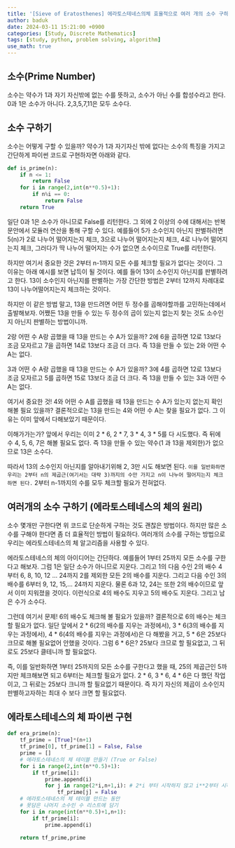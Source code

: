 ```yaml
---
title: '[Sieve of Eratosthenes] 에라토스테네스의체 효율적으로 여러 개의 소수 구하기'
author: baduk
date: 2024-03-11 15:21:00 +0900
categories: [Study, Discrete Mathematics]
tags: [study, python, problem solving, algorithm]
use_math: true
---
```


## 소수(Prime Number)
소수는 약수가 1과 자기 자신밖에 없는 수를 뜻하고, 소수가 아닌 수를 합성수라고 한다. 0과 1은 소수가 아니다. 2,3,5,7,11은 모두 소수다.

## 소수 구하기
소수는 어떻게 구할 수 있을까? 약수가 1과 자기자신 밖에 없다는 소수의 특징을 가지고 간단하게 파이썬 코드로 구현하자면 아래와 같다.

```python
def is_prime(n):
    if n <= 1:
        return False
    for i in range(2,int(n**0.5)+1):
        if n%i == 0:
            return False
    return True
```

일단 0과 1은 소수가 아니므로 False를 리턴한다. 그 외에 2 이상의 수에 대해서는 반복문안에서 모듈러 연산을 통해 구할 수 있다. 예를들어 5가 소수인지 아닌지 판별하려면 5(n)가 2로 나누어 떨어지는지 체크, 3으로 나누어 떨어지는지 체크, 4로 나누어 떨어지는지 체크, 그러다가 딱 나누어 떨어지는 수가 없으면 소수이므로 True를 리턴한다.

하지만 여기서 중요한 것은 2부터 n-1까지 모든 수를 체크할 필요가 없다는 것이다. 그 이유는 아래 예시를 보면 납득이 될 것이다. 예를 들어 13이 소수인지 아닌지를 판별하려고 한다. 13이 소수인지 아닌지를 판별하는 가장 간단한 방법은 2부터 12까지 차례대로 13이 나누어떨어지는지 체크하는 것이다.

하지만 이 같은 방법 말고, 13을 만드려면 어떤 두 정수를 곱해야할까를 고민하는데에서 출발해보자. 어쨌든 13을 만들 수 있는 두 정수의 곱이 있는지 없는지 찾는 것도 소수인지 아닌지 판별하는 방법이니까.

2랑 어떤 수 A랑 곱했을 때 13을 만드는 수 A가 있을까? 2에 6을 곱하면 12로 13보다 조금 모자르고 7을 곱하면 14로 13보다 조금 더 크다. 즉 13을 만들 수 있는 2와 어떤 수 A는 없다.

3과 어떤 수 A랑 곱했을 때 13을 만드는 수 A가 있을까? 3에 4를 곱하면 12로 13보다 조금 모자르고 5를 곱하면 15로 13보다 조금 더 크다. 즉 13을 만들 수 있는 3과 어떤 수 A는 없다.

여기서 중요한 것! 4와 어떤 수 A를 곱했을 때 13을 만드는 수 A가 있는지 없는지 확인해볼 필요 있을까? 결론적으로는 13을 만드는 4와 어떤 수 A는 찾을 필요가 없다. 그 이유는 이미 앞에서 다해보았기 때문이다.

이해가가는가? 앞에서 우리는 이미 2 * 6, 2 * 7, 3 * 4, 3 * 5를 다 시도했다. 즉 뒤에 수 4, 5, 6, 7은 해볼 필요도 없다. 즉 13을 만들 수 있는 약수(1 과 13을 제외한)가 없으므로 13은 소수다.

따라서 13의 소수인지 아닌지를 알아내기위해 2, 3만 시도 해보면 된다. `이를 일반화하면 우리는 2부터 n의 제곱근(여기서는 대략 3)까지의 수만 가지고 n이 나누어 떨어지는지 체크하면 된다.` 2부터 n-1까지의 수를 모두 체크할 필요가 전혀없다.

## 여러개의 소수 구하기 (에라토스테네스의 체의 원리)

소수 몇개만 구한다면 위 코드로 단순하게 구하는 것도 괜찮은 방법이다. 하지만 많은 소수를 구해야 한다면 좀 더 효율적인 방법이 필요하다. 여러개의 소수를 구하는 방법으로 우리는 에라토스테네스의 체 알고리즘을 사용할 수 있다.

에라토스테네스의 체의 아이디어는 간단하다. 예를들어 1부터 25까지 모든 소수를 구한다고 해보자. 그럼 1은 일단 소수가 아니므로 지운다. 그리고 1의 다음 수인 2의 배수 4부터 6, 8, 10, 12 ... 24까지 2를 제외한 모든 2의 배수를 지운다. 그리고 다음 수인 3의 배수를 6부터 9, 12, 15,... 24까지 지운다. 물론 6과 12, 24는 또한 2의 배수이므로 앞서 이미 지워졌을 것이다. 이런식으로 4의 배수도 지우고 5의 배수도 지운다. 그리고 남은 수가 소수다.

그런데 여기서 문제! 6의 배수도 체크해 볼 필요가 있을까? 결론적으로 6의 배수는 체크할 필요가 없다. 일단 앞에서 2 * 6(2의 배수를 지우는 과정에서), 3 * 6(3의 배수를 지우는 과정에서), 4 * 6(4의 배수를 지우는 과정에서)은 다 해봤을 거고, 5 * 6은 25보다 크므로 해볼 필요없어 안했을 것이다. 그럼 6 * 6은? 25보다 크므로 할 필요없고, 그 뒤로도 25보다 클테니까 할 필요없다.

즉, 이를 일반화하면 1부터 25까지의 모든 소수를 구한다고 했을 때, 25의 제곱근인 5까지만 체크해보면 되고 6부터는 체크할 필요가 없다. 2 * 6, 3 * 6, 4 * 6은 다 했던 작업이고, 그 뒤로는 25보다 크니까 할 필요없기 때문이다. 즉 자기 자신의 제곱이 소수인지 판별하고자하는 최대 수 보다 크면 할 필요없다.

## 에라토스테네스의 체 파이썬 구현
```python
def era_prime(n):
    tf_prime = [True]*(n+1)
    tf_prime[0], tf_prime[1] = False, False
    prime = []
    # 에라토스테네스의 체 테이블 만들기 (True or False)
    for i in range(2,int(n**0.5)+1):
        if tf_prime[i]:
            prime.append(i)
            for j in range(2*i,n+1,i): # 2*i 부터 시작하지 않고 i**2부터 시작해도 됨.
                tf_prime[j] = False
    # 에라토스테네스의 체 테이블 만드는 동안
    # 못담은 나머지 소수인 수 리스트에 담기
    for i in range(int(n**0.5)+1,n+1):
        if tf_prime[i]:
            prime.append(i)

    return tf_prime,prime
```